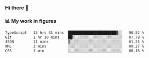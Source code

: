 ### Hi there 👋

### 📊 My work in figures

<!--START_SECTION:waka-->

```txt
TypeScript   13 hrs 41 mins  ██████████████████████▓░░   90.52 %
Git          1 hr 10 mins    ██░░░░░░░░░░░░░░░░░░░░░░░   07.79 %
JSON         11 mins         ▒░░░░░░░░░░░░░░░░░░░░░░░░   01.25 %
XML          2 mins          ░░░░░░░░░░░░░░░░░░░░░░░░░   00.27 %
CSS          1 min           ░░░░░░░░░░░░░░░░░░░░░░░░░   00.16 %
```

<!--END_SECTION:waka-->
